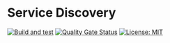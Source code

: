 # Service Discovery

[![Build and test](https://github.com/groot-mg/service-discovery/actions/workflows/service-discovery-ci.yml/badge.svg)](https://github.com/groot-mg/service-discovery/actions/workflows/service-discovery-ci.yml) [![Quality Gate Status](https://sonarcloud.io/api/project_badges/measure?project=groot-mg_service-discovery&metric=alert_status)](https://sonarcloud.io/summary/new_code?id=groot-mg_service-discovery) [![License: MIT](https://img.shields.io/badge/License-MIT-green.svg)](https://github.com/groot-mg/service-discovery/blob/main/LICENSE)
